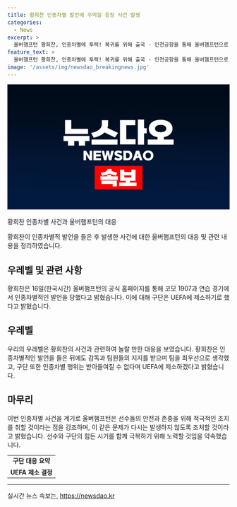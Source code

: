 ```yaml
---
title: 황희찬 인종차별 발언에 주먹질 응징 사건 발생
categories:
  - News
excerpt: >
  울버햄프턴 황희찬, 인종차별에 투력! 복귀를 위해 출국 - 인천공항을 통해 울버햄프턴으로 복귀하는 황희찬. 연습경기 중 상대팀 선수로부터 인종차별 발언을 듣고, 팀 동료와 감독의 지지 속에 퇴장당한 사건. 울버햄프턴은 UEFA에 제소할 예정이며, 황희찬은 팀을 위해 힘을 보여준 것이 자랑스럽다고 전했다.
feature_text: >
  울버햄프턴 황희찬, 인종차별에 투력! 복귀를 위해 출국 - 인천공항을 통해 울버햄프턴으로 복귀하는 황희찬. 연습경기 중 상대팀 선수로부터 인종차별 발언을 듣고, 팀 동료와 감독의 지지 속에 퇴장당한 사건. 울버햄프턴은 UEFA에 제소할 예정이며, 황희찬은 팀을 위해 힘을 보여준 것이 자랑스럽다고 전했다.
image: '/assets/img/newsdao_breakingnews.jpg'
---
```


<p><img src="/assets/img/newsdao_breakingnews.jpg" alt="ontimetimes 속보" /></p>

<p>황희찬 인종차별 사건과 울버햄프턴의 대응</p>

<p>황희찬이 인종차별적 발언을 들은 후 발생한 사건에 대한 울버햄프턴의 대응 및 관련 내용을 정리하였습니다.</p>

<h2 data-ke-size="size26">우레벨 및 관련 사항</h2>

<p data-ke-size="size16">황희찬은 16일(한국시간) 울버햄프턴의 공식 홈페이지를 통해 코모 1907과 연습 경기에서 인종차별적인 발언을 당했다고 밝혔습니다. 이에 대해 구단은 UEFA에 제소하기로 했다고 밝혔습니다.</p>

<h2 data-ke-size="size26">우레벨</h2>

<p data-ke-size="size16">우리의 우레벨은 황희찬의 사건과 관련하여 놀랄 만한 대응을 보였습니다. 황희찬은 인종차별적인 발언을 들은 뒤에도 감독과 팀원들의 지지를 받으며 팀을 최우선으로 생각했고, 구단 또한 인종차별 행위는 받아들여질 수 없다며 UEFA에 제소하겠다고 밝혔습니다.</p>

<h2 data-ke-size="size26">마무리</h2>

<p data-ke-size="size16">이번 인종차별 사건을 계기로 울버햄프턴은 선수들의 안전과 존중을 위해 적극적인 조치를 취할 것이라는 점을 강조하며, 이 같은 문제가 다시는 발생하지 않도록 조처할 것이라고 밝혔습니다. 선수와 구단의 힘든 시기를 함께 극복하기 위해 노력할 것임을 약속했습니다.</p>

<table>
  <tr>
    <td style="text-align: center; height: 17px;"><b>구단 대응 요약</b></td>
  </tr>
  <tr>
    <td style="text-align: center; height: 17px;"><b>UEFA 제소 결정</b></td>
  </tr>
</table>

<hr>
실시간 뉴스 속보는, <a href="https://newsdao.kr" rel="dofollow">https://newsdao.kr</a>


